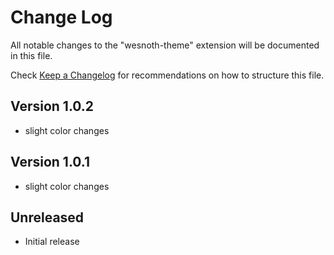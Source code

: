 # Change Log
All notable changes to the "wesnoth-theme" extension will be documented in this file.

Check [Keep a Changelog](http://keepachangelog.com/) for recommendations on how to structure this file.

## Version 1.0.2
- slight color changes

## Version 1.0.1
- slight color changes

## Unreleased
- Initial release